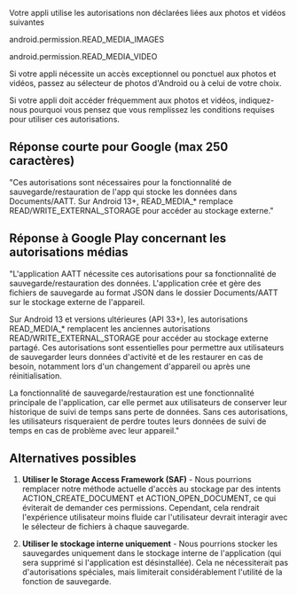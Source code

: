 Votre appli utilise les autorisations non déclarées liées aux photos et vidéos suivantes

android.permission.READ_MEDIA_IMAGES

android.permission.READ_MEDIA_VIDEO

Si votre appli nécessite un accès exceptionnel ou ponctuel aux photos et vidéos, passez au sélecteur de photos d'Android ou à celui de votre choix.

Si votre appli doit accéder fréquemment aux photos et vidéos, indiquez-nous pourquoi vous pensez que vous remplissez les conditions requises pour utiliser ces autorisations.

## Réponse courte pour Google (max 250 caractères)

"Ces autorisations sont nécessaires pour la fonctionnalité de sauvegarde/restauration de l'app qui stocke les données dans Documents/AATT. Sur Android 13+, READ_MEDIA_* remplace READ/WRITE_EXTERNAL_STORAGE pour accéder au stockage externe."

## Réponse à Google Play concernant les autorisations médias

"L'application AATT nécessite ces autorisations pour sa fonctionnalité de sauvegarde/restauration des données. L'application crée et gère des fichiers de sauvegarde au format JSON dans le dossier Documents/AATT sur le stockage externe de l'appareil.

Sur Android 13 et versions ultérieures (API 33+), les autorisations READ_MEDIA_* remplacent les anciennes autorisations READ/WRITE_EXTERNAL_STORAGE pour accéder au stockage externe partagé. Ces autorisations sont essentielles pour permettre aux utilisateurs de sauvegarder leurs données d'activité et de les restaurer en cas de besoin, notamment lors d'un changement d'appareil ou après une réinitialisation.

La fonctionnalité de sauvegarde/restauration est une fonctionnalité principale de l'application, car elle permet aux utilisateurs de conserver leur historique de suivi de temps sans perte de données. Sans ces autorisations, les utilisateurs risqueraient de perdre toutes leurs données de suivi de temps en cas de problème avec leur appareil."

## Alternatives possibles

1. **Utiliser le Storage Access Framework (SAF)** - Nous pourrions remplacer notre méthode actuelle d'accès au stockage par des intents ACTION_CREATE_DOCUMENT et ACTION_OPEN_DOCUMENT, ce qui éviterait de demander ces permissions. Cependant, cela rendrait l'expérience utilisateur moins fluide car l'utilisateur devrait interagir avec le sélecteur de fichiers à chaque sauvegarde.

2. **Utiliser le stockage interne uniquement** - Nous pourrions stocker les sauvegardes uniquement dans le stockage interne de l'application (qui sera supprimé si l'application est désinstallée). Cela ne nécessiterait pas d'autorisations spéciales, mais limiterait considérablement l'utilité de la fonction de sauvegarde.